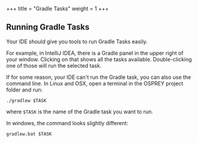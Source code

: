 +++
title = "Gradle Tasks"
weight = 1
+++

## Running Gradle Tasks

Your IDE should give you tools to run Gradle Tasks easily.

For example, in IntelliJ IDEA, there is a Gradle
panel in the upper right of your window. Clicking on that shows all the tasks available. Double-clicking
one of those will run the selected task.

If for some reason, your IDE can't run the Gradle task, you can also use the command line.
In Linux and OSX, open a terminal in the OSPREY project folder and run:
```shell
./gradlew $TASK
```
where `$TASK` is the name of the Gradle task you want to run.

In windows, the command looks slightly different:
```shell
gradlew.bat $TASK
```
